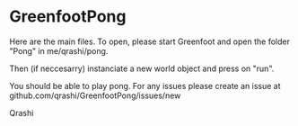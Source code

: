 # GreenfootPong

Here are the main files.
To open, please start Greenfoot and open the folder "Pong" in me/qrashi/pong.

Then (if neccesarry) instanciate a new world object and press on "run".

You should be able to play pong.
For any issues please create an issue at github.com/qrashi/GreenfootPong/issues/new

Qrashi
